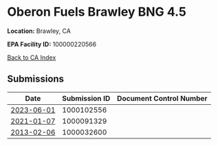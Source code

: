 # Oberon Fuels Brawley BNG 4.5

**Location:** Brawley, CA

**EPA Facility ID:** 100000220566

[Back to CA Index](../../index.md)

## Submissions

| Date | Submission ID | Document Control Number |
|------|--------------|-------------------------|
| [2023-06-01](submissions/1000102556.md) | 1000102556 |  |
| [2021-01-07](submissions/1000091329.md) | 1000091329 |  |
| [2013-02-06](submissions/1000032600.md) | 1000032600 |  |
